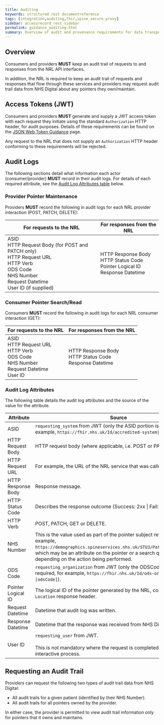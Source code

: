 ```yaml
---
title: Auditing
keywords: structured rest documentreference
tags: [integration,auditing,fhir,spine_secure_proxy]
sidebar: accessrecord_rest_sidebar
permalink: guidance_auditing.html
summary: Overview of audit and provenance requirements for data transported over NRL interfaces.
---
```


## Overview

Consumers and providers **MUST** keep an audit trail of requests to and responses from the NRL API interfaces.

In addition, the NRL is required to keep an audit trail of requests and responses that flow through these services and providers may request audit trail data from NHS Digital about any pointers they own/maintain.

## Access Tokens (JWT)

Consumers and providers **MUST** generate and supply a JWT access token with each request they initiate using the standard `Authorization` HTTP header, for audit purposes. Details of these requirements can be found on the [JSON Web Token Guidance](guidance_jwt.html) page.

Any request to the NRL that does not supply an `Authorization` HTTP header conforming to these requirements will be rejected.

## Audit Logs

The following sections detail what information each actor (consumer/provider) **MUST** record in their audit logs. For details of each required attribute, see the [Audit Log Attributes table](#audit-log-attributes) below.

### Provider Pointer Maintenance

Providers **MUST** record the following in audit logs for each NRL provider interaction (POST, PATCH, DELETE):

|For requests to the NRL|For responses from the NRL|
|-----------------------|--------------------------|
|ASID<br />HTTP Request Body (for POST and PATCH only)<br />HTTP Request URL<br />HTTP Verb<br />ODS Code<br />NHS Number<br />Request Datetime<br />User ID (if supplied)|HTTP Response Body<br />HTTP Status Code<br />Pointer Logical ID<br />Response Datetime|

### Consumer Pointer Search/Read

Consumers **MUST** record the following in audit logs for each NRL consumer interaction (GET):

|For requests to the NRL|For responses from the NRL|
|-----------------------|--------------------------|
|ASID<br />HTTP Request URL<br />HTTP Verb<br />ODS Code<br />NHS Number<br />Request Datetime<br />User ID|HTTP Response Body<br />HTTP Status Code<br />Response Datetime|

### Audit Log Attributes

The following table details the audit log attributes and the source of the value for the attribute.

|Attribute|Source|
|---------|------|
| ASID | `requesting_system` from JWT (only the ASID portion is required, for example, `https://fhir.nhs.uk/Id/accredited-system\|[ASID]`). |
| HTTP Request Body | HTTP request body (where applicable, i.e. POST or PATCH). |
| HTTP Request URL | For example, the URL of the NRL service that was called. |
| HTTP Response Body | Response message. |
| HTTP Status Code | Describes the response outcome (Success: 2xx \| Fail: 4xx or 5xx). |
| HTTP Verb | POST, PATCH, GET or DELETE. |
| NHS Number | This is the value used as part of the pointer subject reference (for example, `https://demographics.spineservices.nhs.uk/STU3/Patient/[nhsNumber]`) which may be an attribute on the pointer or a search query parameter depending on the action being performed. |
| ODS Code | `requesting_organization` from JWT (only the ODSCode portion is required, for example, `https://fhir.nhs.uk/Id/ods-organization-code\|[odsCode]`). |
| Pointer Logical ID | The logical ID of the pointer generated by the NRL, contained in the `Location` response header.|
| Request Datetime | Datetime that audit log was written. |
| Response Datetime | Datetime that the response was received from NHS Digital service. |
| User ID | `requesting_user` from JWT.<br /><br />This is not mandatory where the request is completed as a non-interactive process. |

## Requesting an Audit Trail

Providers can request the following two types of audit trail data from NHS Digital:
* All audit trails for a given patient (identified by their NHS Number).
* All audit trails for all pointers owned by the provider.

In either case, the provider is permitted to view audit trail information only for pointers that it owns and maintains.
